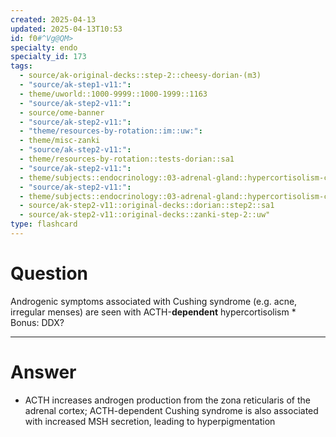 ```yaml
---
created: 2025-04-13
updated: 2025-04-13T10:53
id: f0#^Vg@QM>
specialty: endo
specialty_id: 173
tags:
  - source/ak-original-decks::step-2::cheesy-dorian-(m3)
  - "source/ak-step1-v11:": 
  - theme/uworld::1000-9999::1000-1999::1163
  - "source/ak-step2-v11:": 
  - source/ome-banner
  - "source/ak-step2-v11:": 
  - "theme/resources-by-rotation::im::uw:": 
  - theme/misc-zanki
  - "source/ak-step2-v11:": 
  - theme/resources-by-rotation::tests-dorian::sa1
  - "source/ak-step2-v11:": 
  - theme/subjects::endocrinology::03-adrenal-gland::hypercortisolism-cushing-syndrome
  - "source/ak-step2-v11:": 
  - theme/subjects::endocrinology::03-adrenal-gland::hypercortisolism-cushing-syndrome::pathophysiology
  - source/ak-step2-v11::original-decks::dorian::step2::sa1
  - source/ak-step2-v11::original-decks::zanki-step-2::uw"
type: flashcard
---
```


# Question
Androgenic symptoms associated with Cushing syndrome (e.g. acne, irregular menses) are seen with ACTH-**dependent** hypercortisolism   * Bonus: DDX?

---

# Answer
- ACTH increases androgen production from the zona reticularis of the adrenal cortex; ACTH-dependent Cushing syndrome is also associated with increased MSH secretion, leading to hyperpigmentation